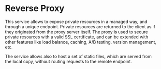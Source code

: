 Reverse Proxy
=============

This service allows to expose private resources in a managed way, and
through a unique endpoint. Private resources are returned to the client
as if they originated from the proxy server itself. The proxy is used
to secure private resources with a valid SSL certificate, and can be
extended with other features like load balance, caching, A/B testing,
version management, etc.

The service allows also to host a set of static files, which are served
from the local copy, without routing requests to the remote endpoint.
